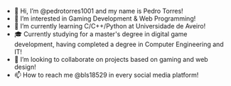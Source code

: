 - 👋 Hi, I’m @pedrotorres1001 and my name is Pedro Torres!
- 👀 I’m interested in Gaming Development & Web Programming!
- 🌱 I’m currently learning C/C++/Python at Universidade de Aveiro!
- 🎓 Currently studying for a master's degree in digital game development, having completed a degree in Computer Engineering and IT!
- 💞️ I’m looking to collaborate on projects based on gaming and web design!
- 📫 How to reach me @bls18529 in every social media platform!

<!---
pedrotorres1001/pedrotorres1001 is a ✨ special ✨ repository because its `README.md` (this file) appears on your GitHub profile.
You can click the Preview link to take a look at your changes.
--->
